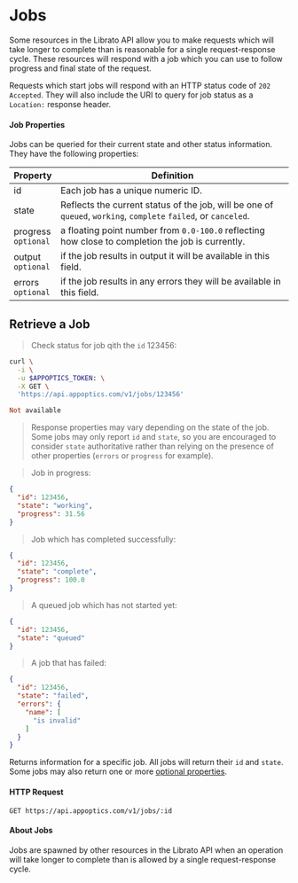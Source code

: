 # Jobs

Some resources in the Librato API allow you to make requests which will take longer to complete than is reasonable for a single request-response cycle. These resources will respond with a job which you can use to follow progress and final state of the request.

Requests which start jobs will respond with an HTTP status code of `202 Accepted`. They will also include the URI to query for job status as a `Location:` response header.

#### Job Properties

Jobs can be queried for their current state and other status information. They have the following properties:

Property | Definition
-------- | ----------
id | Each job has a unique numeric ID.
state | Reflects the current status of the job, will be one of `queued`, `working`, `complete` `failed`, or `canceled`.
progress<br>`optional` | a floating point number from `0.0-100.0` reflecting how close to completion the job is currently.
output<br>`optional` | if the job results in output it will be available in this field.
errors<br>`optional` | if the job results in any errors they will be available in this field.

## Retrieve a Job

>Check status for job qith the `id` 123456:

```bash
curl \
  -i \
  -u $APPOPTICS_TOKEN: \
  -X GET \
  'https://api.appoptics.com/v1/jobs/123456'
```

```ruby
Not available
```

>Response properties may vary depending on the state of the job. Some jobs may only report `id` and `state`, so you are encouraged to consider `state` authoritative rather than relying on the presence of other properties (`errors` or `progress` for example).

>Job in progress:

```json
{
  "id": 123456,
  "state": "working",
  "progress": 31.56
}
```

>Job which has completed successfully:

```json
{
  "id": 123456,
  "state": "complete",
  "progress": 100.0
}
```

>A queued job which has not started yet:

```json
{
  "id": 123456,
  "state": "queued"
}
```

>A job that has failed:

```json
{
  "id": 123456,
  "state": "failed",
  "errors": {
    "name": [
      "is invalid"
    ]
  }
}
```

Returns information for a specific job. All jobs will return their `id` and `state`. Some jobs may also return one or more [optional properties](#jobs).

#### HTTP Request

`GET https://api.appoptics.com/v1/jobs/:id`

#### About Jobs

Jobs are spawned by other resources in the Librato API when an operation will take longer to complete than is allowed by a single request-response cycle.
